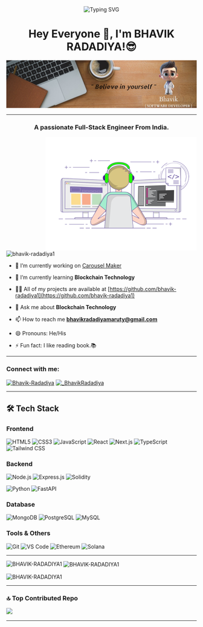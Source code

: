 <div align="center">
  <img src="https://readme-typing-svg.herokuapp.com?font=Fira+Code&pause=1000&color=58A6FF&center=true&vCenter=true&width=435&lines=Full+Stack+Blockchain+Developer;Problem+Solver;Tech+Enthusiast;Always+Learning+New+Things" alt="Typing SVG" />
</div>
<h1 align="center">Hey Everyone 👋, I'm BHAVIK RADADIYA!😎 </h1>

<div align="center"> <img src="https://github.com/bhavik-radadiya1/bhavik-radadiya1/blob/main/Github.jpeg"> </div>

---

<h3 align="center">A passionate Full-Stack Engineer From India. </h3>
<img align="right" alt="Coding" width="400" src="https://raw.githubusercontent.com/devSouvik/devSouvik/master/gif3.gif">


<p align="left"> <img src="https://komarev.com/ghpvc/?username=bhavik-radadiya1&label=Profile%20views&color=0e75b6&style=flat" alt="bhavik-radadiya1" /> </p>

- 🔭 I’m currently working on [Carousel Maker](https://carouselmaker.co/)

- 🌱 I’m currently learning **Blockchain Technology**

- 👨‍💻 All of my projects are available at [https://github.com/bhavik-radadiya1](https://github.com/bhavik-radadiya1)

- 💬 Ask me about **Blockchain Technology**

- 📫 How to reach me **bhavikradadiyamaruty@gmail.com**

- 😄 Pronouns: He/His

- ⚡ Fun fact: I like reading book.📚

---

<h3 align="left">Connect with me:</h3>
<p align="left">
<a href="https://linkedin.com/in/bhavik-radadiya/" target="blank"><img align="center" src="https://raw.githubusercontent.com/rahuldkjain/github-profile-readme-generator/master/src/images/icons/Social/linked-in-alt.svg" alt="Bhavik-Radadiya" height="30" width="40" padding="10"/></a>
<a href="https://twitter.com/_BhavikRadadiya" target="blank"><img align="center" src="https://raw.githubusercontent.com/rahuldkjain/github-profile-readme-generator/master/src/images/icons/Social/twitter.svg" alt="_BhavikRadadiya" height="30" width="40" /></a>
</p>

---

## 🛠️ Tech Stack

<div align="left">

### Frontend
![HTML5](https://img.shields.io/badge/HTML5-E34F26?style=for-the-badge&logo=html5&logoColor=white)
![CSS3](https://img.shields.io/badge/CSS3-1572B6?style=for-the-badge&logo=css3&logoColor=white)
![JavaScript](https://img.shields.io/badge/JavaScript-F7DF1E?style=for-the-badge&logo=javascript&logoColor=black)
![React](https://img.shields.io/badge/React-20232A?style=for-the-badge&logo=react&logoColor=61DAFB)
![Next.js](https://img.shields.io/badge/Next.js-000000?style=for-the-badge&logo=next.js&logoColor=white)
![TypeScript](https://img.shields.io/badge/TypeScript-007ACC?style=for-the-badge&logo=typescript&logoColor=white)
![Tailwind CSS](https://img.shields.io/badge/Tailwind_CSS-38B2AC?style=for-the-badge&logo=tailwind-css&logoColor=white)

### Backend
![Node.js](https://img.shields.io/badge/Node.js-43853D?style=for-the-badge&logo=node.js&logoColor=white)
![Express.js](https://img.shields.io/badge/Express.js-000000?style=for-the-badge&logo=express&logoColor=white)
![Solidity](https://img.shields.io/badge/Solidity-000000?style=for-the-badge&logo=solidity&logoColor=white)

![Python](https://img.shields.io/badge/Python-3776AB?style=for-the-badge&logo=python&logoColor=white)
![FastAPI](https://img.shields.io/badge/FastAPI-005571?style=for-the-badge&logo=fastapi)

### Database
![MongoDB](https://img.shields.io/badge/MongoDB-4EA94B?style=for-the-badge&logo=mongodb&logoColor=white)
![PostgreSQL](https://img.shields.io/badge/PostgreSQL-316192?style=for-the-badge&logo=postgresql&logoColor=white)
![MySQL](https://img.shields.io/badge/MySQL-00000F?style=for-the-badge&logo=mysql&logoColor=white)

### Tools & Others
![Git](https://img.shields.io/badge/Git-F05032?style=for-the-badge&logo=git&logoColor=white)
![VS Code](https://img.shields.io/badge/VS_Code-007ACC?style=for-the-badge&logo=visual-studio-code&logoColor=white)
![Ethereum](https://img.shields.io/badge/Ethereum-3C3C3D?style=for-the-badge&logo=Ethereum&logoColor=white)
![Solana](https://img.shields.io/badge/Solana-3A4CA6?style=for-the-badge&logo=solana&logoColor=white)
</div>

---

<p><img align="left" src="https://github-readme-stats.vercel.app/api/top-langs?username=BHAVIK-RADADIYA1&show_icons=true&locale=en&layout=compact" alt="BHAVIK-RADADIYA1" /></p>

<p>&nbsp;<img align="center" src="https://github-readme-stats.vercel.app/api?username=BHAVIK-RADADIYA1&show_icons=true&locale=en" alt="BHAVIK-RADADIYA1" /></p>

<p><img align="center" src="https://github-readme-streak-stats.herokuapp.com/?user=BHAVIK-RADADIYA1&" alt="BHAVIK-RADADIYA1" /></p>

---

### 🔝 Top Contributed Repo
![](https://github-contributor-stats.vercel.app/api?username=BHAVIK-RADADIYA1&limit=5&theme=flat&combine_all_yearly_contributions=true)

---

